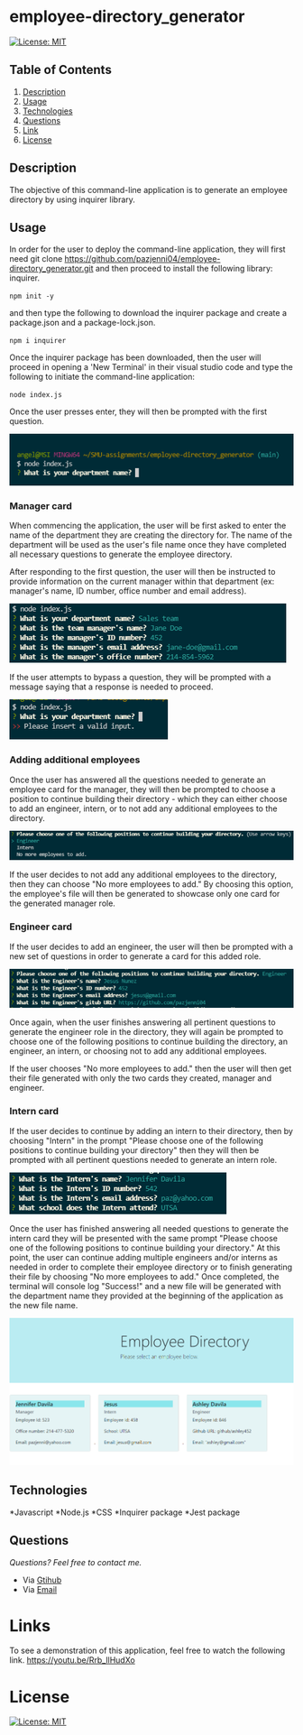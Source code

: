 # employee-directory_generator

[![License: MIT](https://img.shields.io/badge/License-MIT-yellow.svg)](https://opensource.org/licenses/MIT)

## **Table of Contents**

1. [Description](#description)
2. [Usage](#usage)
3. [Technologies](#technologies)
4. [Questions](#questions)
5. [Link](#links)
6. [License](#license)

## Description

The objective of this command-line application is to generate an employee directory by using inquirer library.

## Usage

In order for the user to deploy the command-line application, they will first need git clone https://github.com/pazjenni04/employee-directory_generator.git and then proceed to install the following library: inquirer.

`npm init -y`

and then type the following to download the inquirer package and create a package.json and a package-lock.json.

`npm i inquirer`

Once the inquirer package has been downloaded, then the user will proceed in opening a 'New Terminal' in their visual studio code and type the following to initiate the command-line application:

`node index.js `

Once the user presses enter, they will then be prompted with the first question.

![The following is a screenshot of the first question the user will be prompted when the application is commenced.](https://raw.githubusercontent.com/pazjenni04/employee-directory_generator/main/src/images/first-question_img.PNG)

### Manager card

When commencing the application, the user will be first asked to enter the name of the department they are creating the directory for. The name of the department will be used as the user's file name once they have completed all necessary questions to generate the employee directory.

After responding to the first question, the user will then be instructed to provide information on the current manager within that department (ex: manager's name, ID number, office number and email address).

![The following image showcases the questions the user must answer in order to complete the manager section of the command-line application.](https://raw.githubusercontent.com/pazjenni04/employee-directory_generator/main/src/images/manager-prompts_img.PNG)

If the user attempts to bypass a question, they will be prompted with a message saying that a response is needed to proceed.

![This image shows the alert the user is prompted with if they attempt to bypass a question](https://raw.githubusercontent.com/pazjenni04/employee-directory_generator/main/src/images/input-needed_img.PNG)

### Adding additional employees

Once the user has answered all the questions needed to generate an employee card for the manager, they will then be prompted to choose a position to continue building their directory - which they can either choose to add an engineer, intern, or to not add any additional employees to the directory.

![The following image showcases the prompt that the user can either choose to continue adding other positions to their directory or to not](https://raw.githubusercontent.com/pazjenni04/employee-directory_generator/main/src/images/add-employees_img.PNG)

If the user decides to not add any additional employees to the directory, then they can choose "No more employees to add." By choosing this option, the employee's file will then be generated to showcase only one card for the generated manager role.

### Engineer card

If the user decides to add an engineer, the user will then be prompted with a new set of questions in order to generate a card for this added role.

![The following image showcases the set of questions prompted in order to generate the engineer card for the directory](https://raw.githubusercontent.com/pazjenni04/employee-directory_generator/main/src/images/engineer-prompt_img.PNG)

Once again, when the user finishes answering all pertinent questions to generate the engineer role in the directory, they will again be prompted to choose one of the following positions to continue building the directory, an engineer, an intern, or choosing not to add any additional employees.

If the user chooses "No more employees to add." then the user will then get their file generated with only the two cards they created, manager and engineer.

### Intern card

If the user decides to continue by adding an intern to their directory, then by choosing "Intern" in the prompt "Please choose one of the following positions to continue building your directory" then they will then be prompted with all pertinent questions needed to generate an intern role.

![The following showcases all the questions that the user is prompted with to create an intern card within the directory](https://raw.githubusercontent.com/pazjenni04/employee-directory_generator/main/src/images/intern-prompt_img.PNG)

Once the user has finished answering all needed questions to generate the intern card they will be presented with the same prompt "Please choose one of the following positions to continue building your directory." At this point, the user can continue adding multiple engineers and/or interns as needed in order to complete their employee directory or to finish generating their file by choosing "No more employees to add." Once completed, the terminal will console log "Success!" and a new file will be generated with the department name they provided at the beginning of the application as the new file name.

![The following shows the final generated directory](https://raw.githubusercontent.com/pazjenni04/employee-directory_generator/main/src/images/generated-directory_img.PNG)

## Technologies

*Javascript
*Node.js
*CSS
*Inquirer package
*Jest package

## Questions

_Questions? Feel free to contact me._

- Via [Gtihub](https://github.com/pazjenni04)
- Via [Email](pazjenni1331@gmail.com)

# Links

To see a demonstration of this application, feel free to watch the following link.
https://youtu.be/Rrb_llHudXo

# License

[![License: MIT](https://img.shields.io/badge/License-MIT-yellow.svg)](https://opensource.org/licenses/MIT)
